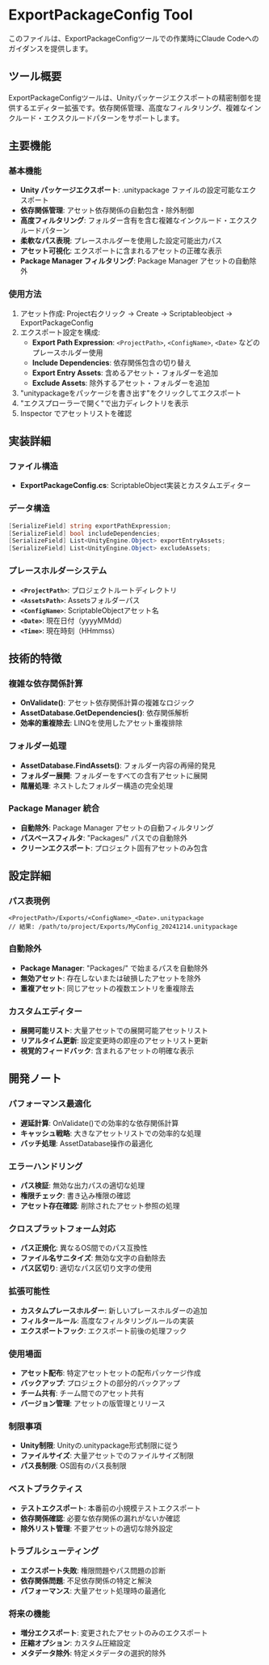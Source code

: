 # ExportPackageConfig Tool

このファイルは、ExportPackageConfigツールでの作業時にClaude Codeへのガイダンスを提供します。

## ツール概要

ExportPackageConfigツールは、Unityパッケージエクスポートの精密制御を提供するエディター拡張です。依存関係管理、高度なフィルタリング、複雑なインクルード・エクスクルードパターンをサポートします。

## 主要機能

### 基本機能
- **Unity パッケージエクスポート**: .unitypackage ファイルの設定可能なエクスポート
- **依存関係管理**: アセット依存関係の自動包含・除外制御
- **高度フィルタリング**: フォルダー含有を含む複雑なインクルード・エクスクルードパターン
- **柔軟なパス表現**: プレースホルダーを使用した設定可能出力パス
- **アセット可視化**: エクスポートに含まれるアセットの正確な表示
- **Package Manager フィルタリング**: Package Manager アセットの自動除外

### 使用方法
1. アセット作成: Project右クリック → Create → Scriptableobject → ExportPackageConfig
2. エクスポート設定を構成:
   - **Export Path Expression**: `<ProjectPath>`, `<ConfigName>`, `<Date>` などのプレースホルダー使用
   - **Include Dependencies**: 依存関係包含の切り替え
   - **Export Entry Assets**: 含めるアセット・フォルダーを追加
   - **Exclude Assets**: 除外するアセット・フォルダーを追加
3. "unitypackageをパッケージを書き出す"をクリックしてエクスポート
4. "エクスプローラーで開く"で出力ディレクトリを表示
5. Inspector でアセットリストを確認

## 実装詳細

### ファイル構造
- **ExportPackageConfig.cs**: ScriptableObject実装とカスタムエディター

### データ構造
```csharp
[SerializeField] string exportPathExpression;
[SerializeField] bool includeDependencies;
[SerializeField] List<UnityEngine.Object> exportEntryAssets;
[SerializeField] List<UnityEngine.Object> excludeAssets;
```

### プレースホルダーシステム
- **`<ProjectPath>`**: プロジェクトルートディレクトリ
- **`<AssetsPath>`**: Assetsフォルダーパス
- **`<ConfigName>`**: ScriptableObjectアセット名
- **`<Date>`**: 現在日付（yyyyMMdd）
- **`<Time>`**: 現在時刻（HHmmss）

## 技術的特徴

### 複雑な依存関係計算
- **OnValidate()**: アセット依存関係計算の複雑なロジック
- **AssetDatabase.GetDependencies()**: 依存関係解析
- **効率的重複除去**: LINQを使用したアセット重複排除

### フォルダー処理
- **AssetDatabase.FindAssets()**: フォルダー内容の再帰的発見
- **フォルダー展開**: フォルダーをすべての含有アセットに展開
- **階層処理**: ネストしたフォルダー構造の完全処理

### Package Manager 統合
- **自動除外**: Package Manager アセットの自動フィルタリング
- **パスベースフィルタ**: "Packages/" パスでの自動除外
- **クリーンエクスポート**: プロジェクト固有アセットのみ包含

## 設定詳細

### パス表現例
```
<ProjectPath>/Exports/<ConfigName>_<Date>.unitypackage
// 結果: /path/to/project/Exports/MyConfig_20241214.unitypackage
```

### 自動除外
- **Package Manager**: "Packages/" で始まるパスを自動除外
- **無効アセット**: 存在しないまたは破損したアセットを除外
- **重複アセット**: 同じアセットの複数エントリを重複除去

### カスタムエディター
- **展開可能リスト**: 大量アセットでの展開可能アセットリスト
- **リアルタイム更新**: 設定変更時の即座のアセットリスト更新
- **視覚的フィードバック**: 含まれるアセットの明確な表示

## 開発ノート

### パフォーマンス最適化
- **遅延計算**: OnValidate()での効率的な依存関係計算
- **キャッシュ戦略**: 大きなアセットリストでの効率的な処理
- **バッチ処理**: AssetDatabase操作の最適化

### エラーハンドリング
- **パス検証**: 無効な出力パスの適切な処理
- **権限チェック**: 書き込み権限の確認
- **アセット存在確認**: 削除されたアセット参照の処理

### クロスプラットフォーム対応
- **パス正規化**: 異なるOS間でのパス互換性
- **ファイル名サニタイズ**: 無効な文字の自動除去
- **パス区切り**: 適切なパス区切り文字の使用

### 拡張可能性
- **カスタムプレースホルダー**: 新しいプレースホルダーの追加
- **フィルタールール**: 高度なフィルタリングルールの実装
- **エクスポートフック**: エクスポート前後の処理フック

### 使用場面
- **アセット配布**: 特定アセットセットの配布パッケージ作成
- **バックアップ**: プロジェクトの部分的バックアップ
- **チーム共有**: チーム間でのアセット共有
- **バージョン管理**: アセットの版管理とリリース

### 制限事項
- **Unity制限**: Unityの.unitypackage形式制限に従う
- **ファイルサイズ**: 大量アセットでのファイルサイズ制限
- **パス長制限**: OS固有のパス長制限

### ベストプラクティス
- **テストエクスポート**: 本番前の小規模テストエクスポート
- **依存関係確認**: 必要な依存関係の漏れがないか確認
- **除外リスト管理**: 不要アセットの適切な除外設定

### トラブルシューティング
- **エクスポート失敗**: 権限問題やパス問題の診断
- **依存関係問題**: 不足依存関係の特定と解決
- **パフォーマンス**: 大量アセット処理時の最適化

### 将来の機能
- **増分エクスポート**: 変更されたアセットのみのエクスポート
- **圧縮オプション**: カスタム圧縮設定
- **メタデータ除外**: 特定メタデータの選択的除外